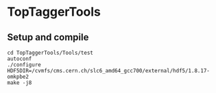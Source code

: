 # TopTaggerTools

## Setup and compile
```
cd TopTaggerTools/Tools/test
autoconf
./configure HDF5DIR=/cvmfs/cms.cern.ch/slc6_amd64_gcc700/external/hdf5/1.8.17-omkpbe2
make -j8
```
